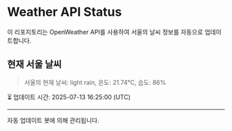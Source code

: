 
# Weather API Status

이 리포지토리는 OpenWeather API를 사용하여 서울의 날씨 정보를 자동으로 업데이트합니다.

## 현재 서울 날씨
> 서울의 현재 날씨: light rain, 온도: 21.74°C, 습도: 86%

⏳ 업데이트 시간: 2025-07-13 16:25:00 (UTC)

---
자동 업데이트 봇에 의해 관리됩니다.
